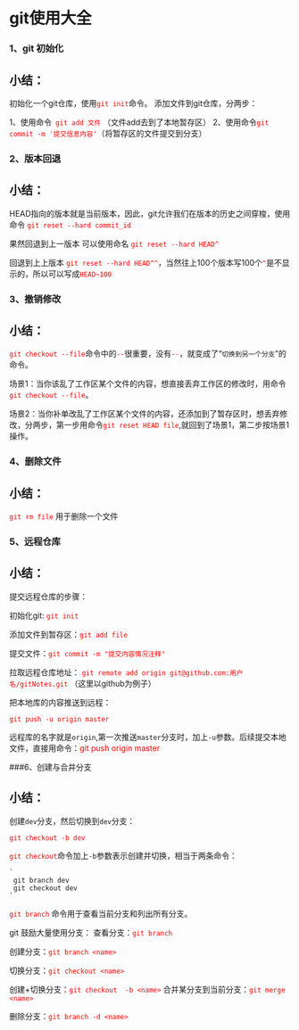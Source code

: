 # git使用大全
### 1、git 初始化
## 小结：
初始化一个git仓库，使用<font style="color:red">`git init`</font>命令。
添加文件到git仓库，分两步：

1、使用命令<font style="color:red;">` git add 文件` </font>（文件add去到了本地暂存区）
2、使用命令<font style="color:red;">`git commit -m '提交信息内容'`</font>（将暂存区的文件提交到分支）

### 2、版本回退

## 小结：

HEAD指向的版本就是当前版本，因此，git允许我们在版本的历史之间穿梭，使用命令 <font style="color:red;">`git reset --hard commit_id `</font>

果然回退到上一版本 可以使用命名 <font style="color:red;">`git reset --hard HEAD^`</font>

回退到上上版本 <font style="color:red;">`git reset --hard HEAD^^`</font>，当然往上100个版本写100个<font style="color:red;">`^`</font>是不显示的，所以可以写成<font style="color:red;">`HEAD~100`</font>

### 3、撤销修改

## 小结：

<font style="color:red;">`git checkout --file`</font>命令中的<font style="color:red;">`--`</font>很重要，没有<font style="color:red;">`--`</font>，就变成了“`切换到另一个分支`”的命令。

场景1：当你该乱了工作区某个文件的内容，想直接丢弃工作区的修改时，用命令<font style="color:red;">`git checkout --file`</font>。

场景2：当你补单改乱了工作区某个文件的内容，还添加到了暂存区时，想丢弃修改，分两步，第一步用命令<font style="color:red;">`git reset HEAD file`</font>,就回到了场景1，第二步按场景1操作。

### 4、删除文件

## 小结：

<font style="color:red;">`git rm file`</font> 用于删除一个文件

### 5、远程仓库

## 小结：

提交远程仓库的步骤：

初始化git: <font style="color:red;">`git init`</font>

添加文件到暂存区：<font style="color:red">`git add file`</font>

提交文件：<font style="color:red;">`git commit -m "提交内容情况注释"`</font>

拉取远程仓库地址：
<font style="color:red;">`git remote add origin git@github.com:用户名/gitNotes.git`</font>  （这里以github为例子）

把本地库的内容推送到远程：

<font style="color:red;">`git push -u origin master`</font>

远程库的名字就是`origin`,第一次推送`master`分支时，加上`-u`参数。后续提交本地文件，直接用命令：<font style="color:red;">git push origin master</font>

###6、创建与合并分支

## 小结：

创建`dev`分支，然后切换到`dev`分支：

<font style="color:red;">`git checkout -b dev`</font>

<font style="color:red;">`git checkout`</font>命令加上`-b`参数表示创建并切换，相当于两条命令：

	`
	 git branch dev
	 git checkout dev
	`
<font style="color:red">`git branch`</font> 命令用于查看当前分支和列出所有分支。

git 鼓励大量使用分支：
查看分支：<font style="color:red;">`git branch`</font>

创建分支：<font style="color:red;">`git branch <name>`</font>


切换分支：<font style="color:red;">`git checkout <name>`</font>

创建+切换分支：<font style="color:red;">`git checkout  -b <name>`</font>
合并某分支到当前分支：<font style="color:red;">`git merge <name>`</font>

删除分支：<font style="color:red;">`git branch -d <name>`</font>









